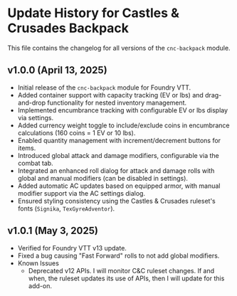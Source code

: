 # Update History for Castles & Crusades Backpack

This file contains the changelog for all versions of the `cnc-backpack` module.

## v1.0.0 (April 13, 2025)
- Initial release of the `cnc-backpack` module for Foundry VTT.
- Added container support with capacity tracking (EV or lbs) and drag-and-drop functionality for nested inventory management.
- Implemented encumbrance tracking with configurable EV or lbs display via settings.
- Added currency weight toggle to include/exclude coins in encumbrance calculations (160 coins = 1 EV or 10 lbs).
- Enabled quantity management with increment/decrement buttons for items.
- Introduced global attack and damage modifiers, configurable via the combat tab.
- Integrated an enhanced roll dialog for attack and damage rolls with global and manual modifiers (can be disabled in settings).
- Added automatic AC updates based on equipped armor, with manual modifier support via the AC settings dialog.
- Ensured styling consistency using the Castles & Crusades ruleset's fonts (`Signika`, `TexGyreAdventor`).

## v1.0.1 (May 3, 2025)
- Verified for Foundry VTT v13 update.
- Fixed a bug causing "Fast Forward" rolls to not add global modifiers.
- Known Issues
    - Deprecated v12 APIs. I will monitor C&C ruleset changes. If and when, the ruleset updates its use of APIs, then I will update for this add-on.